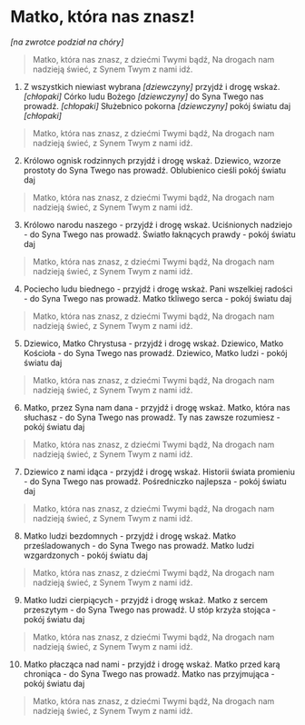 # Matko, która nas znasz!

_[na zwrotce podział na chóry]_

> Matko, która nas znasz,
z dziećmi Twymi bądź,
Na drogach nam nadzieją świeć,
z Synem Twym z nami idź.

1. Z wszystkich niewiast wybrana _[dziewczyny]_
przyjdź i drogę wskaż. _[chłopaki]_
Córko ludu Bożego _[dziewczyny]_
do Syna Twego nas prowadź. _[chłopaki]_
Służebnico pokorna  _[dziewczyny]_
pokój światu daj _[chłopaki]_

> Matko, która nas znasz,
z dziećmi Twymi bądź,
Na drogach nam nadzieją świeć,
z Synem Twym z nami idź.

2. Królowo ognisk rodzinnych
przyjdź i drogę wskaż.
Dziewico, wzorze prostoty
do Syna Twego nas prowadź.
Oblubienico cieśli
pokój światu daj

> Matko, która nas znasz,
z dziećmi Twymi bądź,
Na drogach nam nadzieją świeć,
z Synem Twym z nami idź.

3. Królowo narodu naszego -
przyjdź i drogę wskaż.
Uciśnionych nadziejo -
do Syna Twego nas prowadź.
Światło łaknących prawdy -
pokój światu daj

> Matko, która nas znasz,
z dziećmi Twymi bądź,
Na drogach nam nadzieją świeć,
z Synem Twym z nami idź.

4. Pociecho ludu biednego -
przyjdź i drogę wskaż.
Pani wszelkiej radości -
do Syna Twego nas prowadź.
Matko tkliwego serca -
pokój światu daj

> Matko, która nas znasz,
z dziećmi Twymi bądź,
Na drogach nam nadzieją świeć,
z Synem Twym z nami idź.

5. Dziewico, Matko Chrystusa -
przyjdź i drogę wskaż.
Dziewico, Matko Kościoła -
do Syna Twego nas prowadź.
Dziewico, Matko ludzi -
pokój światu daj

> Matko, która nas znasz,
z dziećmi Twymi bądź,
Na drogach nam nadzieją świeć,
z Synem Twym z nami idź.

6. Matko, przez Syna nam dana -
przyjdź i drogę wskaż.
Matko, która nas słuchasz -
do Syna Twego nas prowadź.
Ty nas zawsze rozumiesz -
pokój światu daj

> Matko, która nas znasz,
z dziećmi Twymi bądź,
Na drogach nam nadzieją świeć,
z Synem Twym z nami idź.

7. Dziewico z nami idąca -
przyjdź i drogę wskaż.
Historii świata promieniu -
do Syna Twego nas prowadź.
Pośredniczko najlepsza -
pokój światu daj

> Matko, która nas znasz,
z dziećmi Twymi bądź,
Na drogach nam nadzieją świeć,
z Synem Twym z nami idź.

8. Matko ludzi bezdomnych -
przyjdź i drogę wskaż.
Matko prześladowanych -
do Syna Twego nas prowadź.
Matko ludzi wzgardzonych -
pokój światu daj

> Matko, która nas znasz,
z dziećmi Twymi bądź,
Na drogach nam nadzieją świeć,
z Synem Twym z nami idź.

9. Matko ludzi cierpiących -
przyjdź i drogę wskaż.
Matko z sercem przeszytym -
do Syna Twego nas prowadź.
U stóp krzyża stojąca -
pokój światu daj

> Matko, która nas znasz,
z dziećmi Twymi bądź,
Na drogach nam nadzieją świeć,
z Synem Twym z nami idź.

10. Matko płacząca nad nami -
przyjdź i drogę wskaż.
Matko przed karą chroniąca -
do Syna Twego nas prowadź.
Matko nas przyjmująca -
pokój światu daj

> Matko, która nas znasz,
z dziećmi Twymi bądź,
Na drogach nam nadzieją świeć,
z Synem Twym z nami idź.

